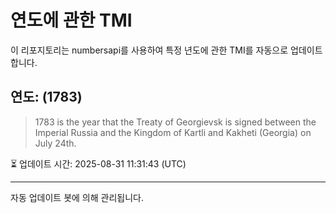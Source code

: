 
# 연도에 관한 TMI

이 리포지토리는 numbersapi를 사용하여 특정 년도에 관한 TMI를 자동으로 업데이트합니다.

## 연도: (1783)
> 1783 is the year that the Treaty of Georgievsk is signed between the Imperial Russia and the Kingdom of Kartli and Kakheti (Georgia) on July 24th.

⏳ 업데이트 시간: 2025-08-31 11:31:43 (UTC)

---
자동 업데이트 봇에 의해 관리됩니다.
